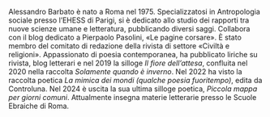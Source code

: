 Alessandro Barbato è nato a Roma nel 1975. Specializzatosi in Antropologia sociale presso l’EHESS di Parigi, si è dedicato allo studio dei rapporti tra nuove scienze umane e letteratura, pubblicando diversi saggi. Collabora con il blog dedicato a Pierpaolo Pasolini, «Le pagine corsare». È stato membro del comitato di redazione della rivista di settore «Civiltà e religioni». Appassionato di poesia contemporanea, ha pubblicato liriche su rivista, blog letterari e nel 2019 la silloge *Il fiore dell’attesa*, confluita nel 2020 nella raccolta *Solamente quando è inverno*. Nel 2022 ha visto la raccolta poetica *La mimica dei mondi (qualche poesia fuoritempo)*, edita da Controluna. Nel 2024 è uscita la sua ultima silloge poetica, *Piccola mappa per giorni comuni*.
Attualmente insegna materie letterarie presso le Scuole Ebraiche di Roma.

